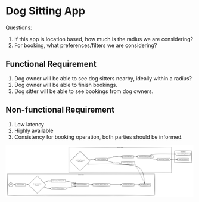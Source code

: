 # Dog Sitting App

Questions:

1. If this app is location based, how much is the radius we are considering?
2. For booking, what preferences/filters we are considering?&#x20;

## Functional Requirement

1. Dog owner will be able to see dog sitters nearby, ideally within a radius?
2. Dog owner will be able to finish bookings.
3. Dog sitter will be able to see bookings from dog owners.

## Non-functional Requirement

1. Low latency
2. Highly available
3. Consistency for booking operation, both parties should be informed.

<img src="../../.gitbook/assets/file.excalidraw (18).svg" alt="" class="gitbook-drawing">
